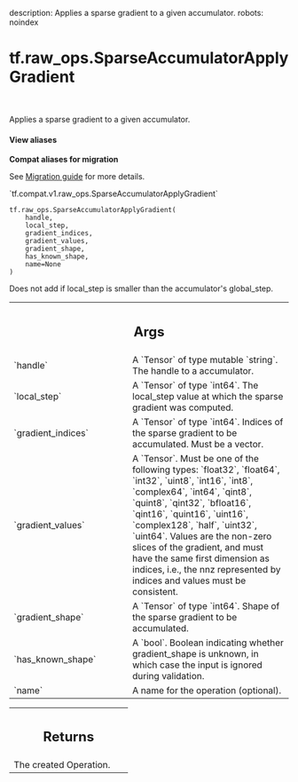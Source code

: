 description: Applies a sparse gradient to a given accumulator.
robots: noindex

# tf.raw_ops.SparseAccumulatorApplyGradient

<!-- Insert buttons and diff -->

<table class="tfo-notebook-buttons tfo-api nocontent" align="left">

</table>



Applies a sparse gradient to a given accumulator.


<section class="expandable">
  <h4 class="showalways">View aliases</h4>
  <p>
<b>Compat aliases for migration</b>
<p>See
<a href="https://www.tensorflow.org/guide/migrate">Migration guide</a> for
more details.</p>
<p>`tf.compat.v1.raw_ops.SparseAccumulatorApplyGradient`</p>
</p>
</section>

<pre class="devsite-click-to-copy prettyprint lang-py tfo-signature-link">
<code>tf.raw_ops.SparseAccumulatorApplyGradient(
    handle,
    local_step,
    gradient_indices,
    gradient_values,
    gradient_shape,
    has_known_shape,
    name=None
)
</code></pre>



<!-- Placeholder for "Used in" -->

Does not add if local_step is smaller than the accumulator's
global_step.

<!-- Tabular view -->
 <table class="responsive fixed orange">
<colgroup><col width="214px"><col></colgroup>
<tr><th colspan="2"><h2 class="add-link">Args</h2></th></tr>

<tr>
<td>
`handle`<a id="handle"></a>
</td>
<td>
A `Tensor` of type mutable `string`. The handle to a accumulator.
</td>
</tr><tr>
<td>
`local_step`<a id="local_step"></a>
</td>
<td>
A `Tensor` of type `int64`.
The local_step value at which the sparse gradient was computed.
</td>
</tr><tr>
<td>
`gradient_indices`<a id="gradient_indices"></a>
</td>
<td>
A `Tensor` of type `int64`.
Indices of the sparse gradient to be accumulated. Must be a
vector.
</td>
</tr><tr>
<td>
`gradient_values`<a id="gradient_values"></a>
</td>
<td>
A `Tensor`. Must be one of the following types: `float32`, `float64`, `int32`, `uint8`, `int16`, `int8`, `complex64`, `int64`, `qint8`, `quint8`, `qint32`, `bfloat16`, `qint16`, `quint16`, `uint16`, `complex128`, `half`, `uint32`, `uint64`.
Values are the non-zero slices of the gradient, and must have
the same first dimension as indices, i.e., the nnz represented by indices and
values must be consistent.
</td>
</tr><tr>
<td>
`gradient_shape`<a id="gradient_shape"></a>
</td>
<td>
A `Tensor` of type `int64`.
Shape of the sparse gradient to be accumulated.
</td>
</tr><tr>
<td>
`has_known_shape`<a id="has_known_shape"></a>
</td>
<td>
A `bool`.
Boolean indicating whether gradient_shape is unknown, in which
case the input is ignored during validation.
</td>
</tr><tr>
<td>
`name`<a id="name"></a>
</td>
<td>
A name for the operation (optional).
</td>
</tr>
</table>



<!-- Tabular view -->
 <table class="responsive fixed orange">
<colgroup><col width="214px"><col></colgroup>
<tr><th colspan="2"><h2 class="add-link">Returns</h2></th></tr>
<tr class="alt">
<td colspan="2">
The created Operation.
</td>
</tr>

</table>

